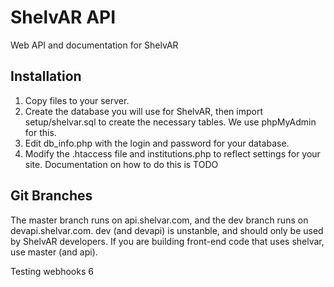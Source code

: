 ShelvAR API
===========

Web API and documentation for ShelvAR

Installation
------------

1. Copy files to your server.
2. Create the database you will use for ShelvAR, then import setup/shelvar.sql to create the necessary tables. We use phpMyAdmin for this.
3. Edit db_info.php with the login and password for your database.
4. Modify the .htaccess file and institutions.php to reflect settings for your site. Documentation on how to do this is TODO

Git Branches
------------
The master branch runs on api.shelvar.com, and the dev branch runs on devapi.shelvar.com. 
dev (and devapi) is unstanble, and should only be used by ShelvAR developers. If you are building front-end code that uses shelvar, use master (and api).

Testing webhooks 6
